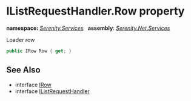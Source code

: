 # IListRequestHandler.Row property
**namespace:** *[Serenity.Services](../../README.md#serenity.services-namespace)*   **assembly**: *[Serenity.Net.Services](../../README.md)*

Loader row

```csharp
public IRow Row { get; }
```

## See Also

* interface [IRow](../Serenity.Net.Entity/../../Serenity.Data/IRow.md)
* interface [IListRequestHandler](../IListRequestHandler.md)
